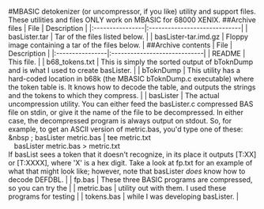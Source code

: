 #MBASIC detokenizer (or uncompressor, if you like) utility and support files.
These utilities and files ONLY work on MBASIC for 68000 XENIX.
##Archive files
| File            | Description                  |
|:----------------|:-----------------------------|
| basLister.tar | Tar of the files listed below. |
| basLister-tar.imd.gz | Floppy image containing a tar of the files below. |
##Archive contents
| File            | Description                  |
|:----------------|:-----------------------------|
| README | This file. |
| b68_tokens.txt | This is simply the sorted output of bToknDump and is what I used to create basLister. |
| bToknDump | This utility has a hard-coded location in b68k (the MBASIC bToknDump.c executable) where the token table is.  It knows how to decode the table, and outputs the strings and the tokens to which they compress. |
| basLister | The actual uncompression utility.  You can either feed the basLister.c compressed BAS file on stdin, or give it the name of the file to be decompressed.  In either case, the decompressed program is always output on stdout.  So, for example, to get an ASCII version of metric.bas, you'd type one of these:<br/>&nbsp&nbsp;;&nbsp;basLister metric.bas \| tee metric.txt<br/>&nbsp;&nbsp;&nbsp;basLister metric.bas &gt; metric.txt</br>If basList sees a token that it doesn't recognize, in its place it outputs [T:XX] or [T:XXXX], where 'X' is a hex digit.  Take a look at fp.txt for an example of what that might look like; however, note that basLister *does* know how to decode DEFDBL. |
| fp.bas | These three BASIC programs are compressed, so you can try the |
| metric.bas | utility out with them.  I used these programs for testing |
| tokens.bas | while I was developing basLister. |
